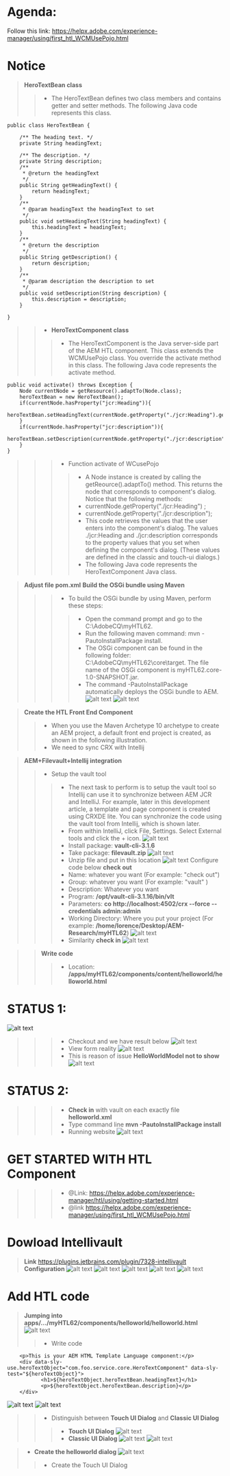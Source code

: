 # Agenda:
Follow this link: https://helpx.adobe.com/experience-manager/using/first_htl_WCMUsePojo.html

# Notice
> **HeroTextBean class**
>> - The HeroTextBean defines two class members and contains getter and setter methods. The following Java code represents this class. 

    public class HeroTextBean {

        /** The heading text. */
        private String headingText;

        /** The description. */
        private String description;
        /**
         * @return the headingText
         */
        public String getHeadingText() {
            return headingText;
        }
        /**
         * @param headingText the headingText to set
         */
        public void setHeadingText(String headingText) {
            this.headingText = headingText;
        }
        /**
         * @return the description
         */
        public String getDescription() {
            return description;
        }
        /**
         * @param description the description to set
         */
        public void setDescription(String description) {
            this.description = description;
        }

    }
    
>> - **HeroTextComponent class**
>>> - The HeroTextComponent is the Java server-side part of the AEM HTL component. This class extends the WCMUsePojo class. You override the activate method in this class. The following Java code represents the activate method.

    public void activate() throws Exception {
        Node currentNode = getResource().adaptTo(Node.class);
        heroTextBean = new HeroTextBean();
        if(currentNode.hasProperty("jcr:Heading")){
            heroTextBean.setHeadingText(currentNode.getProperty("./jcr:Heading").getString());
        }
        if(currentNode.hasProperty("jcr:description")){
            heroTextBean.setDescription(currentNode.getProperty("./jcr:description").getString());
        } 
    }
    
>>> - Function activate of WCusePojo
>>>> - A Node instance is created by calling the getReource().adaptTo() method. This returns the node that corresponds to component's dialog. Notice that the following methods:
>>>> - currentNode.getProperty("./jcr:Heading") ;
>>>> - currentNode.getProperty("./jcr:description");
>>>> - This code retrieves the values that the user enters into the component's dialog. The values ./jcr:Heading and ./jcr:description corresponds to the property values that you set when defining the component's dialog. (These values are defined in the classic and touch-ui dialogs.)
>>>> - The following Java code represents the HeroTextComponent Java class.

> **Adjust file pom.xml**
> **Build the OSGi bundle using Maven**
>>> - To build the OSGi bundle by using Maven, perform these steps:
>>>> - Open the command prompt and go to the C:\AdobeCQ\myHTL62.
>>>> - Run the following maven command: mvn -PautoInstallPackage install.
>>>> - The OSGi component can be found in the following folder: C:\AdobeCQ\myHTL62\core\target. The file name of the OSGi component is myHTL62.core-1.0-SNAPSHOT.jar.
>>>> - The command -PautoInstallPackage automatically deploys the OSGi bundle to AEM.
![alt text](https://github.com/vuongluisvippro/AEM-Research/blob/tab_component_htl/cq1.png)
![alt text](https://github.com/vuongluisvippro/AEM-Research/blob/tab_component_htl/cq2.png)

> **Create the HTL Front End Component**
>> - When you use the Maven Archetype 10 archetype to create an AEM project, a default front end project is created, as shown in the following illustration.
>> - We need to sync CRX with Intellij

> **AEM+Filevault+Intellij integration**
>> - Setup the vault tool
>>> - The next task to perform is to setup the vault tool so Intellij can use it to synchronize between AEM JCR and IntelliJ. For example, later in this development article, a template and page component is created using CRXDE lite. You can synchronize the code using the vault tool from Intellij, which is shown later.
>>> - From within IntelliJ, click File, Settings. Select External tools and click the + icon.
![alt text](https://github.com/vuongluisvippro/AEM-Research/blob/tab_component_htl_2/cq3.png)
>>> - Install package: **vault-cli-3.1.6**
>>> - Take package: **filevault.zip**
![alt text](https://github.com/vuongluisvippro/AEM-Research/blob/tab_component_htl_2/cq4.png)
>>> - Unzip file and put in this location
![alt text](https://github.com/vuongluisvippro/AEM-Research/blob/tab_component_htl_2/cq5.png)
>>> Configure code below **check out**
>>> - Name: whatever you want (For example: "check out")
>>> - Group: whatever you want (For example: "vault" )
>>> - Description: Whatever you want
>>> - Program: **/opt/vault-cli-3.1.16/bin/vlt**
>>> - Parameters: **co http://localhost:4502/crx --force --credentials admin:admin**
>>> - Working Directory: Where you put your project (For example: **/home/lorence/Desktop/AEM-Research/myHTL62**)
![alt text](https://github.com/vuongluisvippro/AEM-Research/blob/tab_component_htl_2/cq6.png)
>>> - Similarity **check in**
![alt text](https://github.com/vuongluisvippro/AEM-Research/blob/tab_component_htl_2/cq7.png)

>> **Write code**
>>> - Location: **/apps/myHTL62/components/content/helloworld/helloworld.html**

# STATUS 1:

![alt text](https://github.com/vuongluisvippro/AEM-Research/blob/tab_component_htl_2/cq8.png)
>>> - Checkout and we have result below
![alt text](https://github.com/vuongluisvippro/AEM-Research/blob/tab_component_htl_2/cq9.png)
>>> - View form reality
![alt text](https://github.com/vuongluisvippro/AEM-Research/blob/tab_component_htl_2/cq10.png)
>>> - This is reason of issue  **HelloWorldModel not to show**
![alt text](https://github.com/vuongluisvippro/AEM-Research/blob/tab_component_htl-2/cq11.png)

# STATUS 2:

>>> - **Check in** with vault on each exactly file **helloworld.xml**
>>> - Type command line **mvn -PautoInstallPackage install**
>>> - Running website
![alt text](https://github.com/vuongluisvippro/AEM-Research/blob/tab_component_htl_2/cq12.png)

# GET STARTED WITH HTL Component
>>> - @Link: https://helpx.adobe.com/experience-manager/htl/using/getting-started.html
>>> - @link https://helpx.adobe.com/experience-manager/using/first_htl_WCMUsePojo.html

# Dowload Intellivault
> **Link** https://plugins.jetbrains.com/plugin/7328-intellivault
> **Configuration**
![alt text](https://github.com/vuongluisvippro/AEM-Research/blob/tab_component_htl_2/cq13.png)
![alt text](https://github.com/vuongluisvippro/AEM-Research/blob/tab_component_htl_2/cq14.png)
![alt text](https://github.com/vuongluisvippro/AEM-Research/blob/tab_component_htl_2/cq15.png)
![alt text](https://github.com/vuongluisvippro/AEM-Research/blob/tab_component_htl_2/cq16.png)
![alt text](https://github.com/vuongluisvippro/AEM-Research/blob/tab_component_htl_2/cq17.png)

# Add HTL code
> **Jumping into apps/.../myHTL62/components/helloworld/helloworld.html**
![alt text](https://github.com/vuongluisvippro/AEM-Research/blob/tab_component_htl_2/cq18.png)
>> - Write code

        <p>This is your AEM HTML Template Language component:</p>
        <div data-sly-use.heroTextObject="com.foo.service.core.HeroTextComponent" data-sly-test="${heroTextObject}">
               <h1>${heroTextObject.heroTextBean.headingText}</h1>
               <p>${heroTextObject.heroTextBean.description}</p>    
        </div>
        
![alt text](https://github.com/vuongluisvippro/AEM-Research/blob/tab_component_htl_2/cq19.png)
![alt text](https://github.com/vuongluisvippro/AEM-Research/blob/tab_component_htl_2/cq20.png)

>> - Distinguish between **Touch UI Dialog** and **Classic UI Dialog**
>>> - **Touch UI Dialog**
![alt text](https://github.com/vuongluisvippro/AEM-Research/blob/tab_component_htl_2/cq21.png)
>>> - **Classic UI Dialog**
![alt text](https://github.com/vuongluisvippro/AEM-Research/blob/tab_component_htl_2/cq22.png)
![alt text](https://github.com/vuongluisvippro/AEM-Research/blob/tab_component_htl_2/cq23.png)

> - **Create the helloworld dialog**
![alt text](https://github.com/vuongluisvippro/AEM-Research/blob/tab_component_htl_2/cq24.png)
>> - Create the Touch UI Dialog


